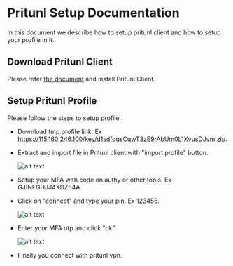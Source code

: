 # Pritunl Setup Documentation
In this document we describe how to setup pritunl client and how to setup your profile in it.

## Download Pritunl Client
Please refer [the document](https://client.pritunl.com/) and install Pritunl Client.

## Setup Pritunl Profile
Please follow the steps to setup profile

- Download tmp profile link. Ex https://115.160.246.100/key/d1sdfdgsCqwT3zE9rAbUm0L1XvusDJvm.zip.
- Extract and import file in Pritunl client with "import profile" button.

    ![alt text](https://user-images.githubusercontent.com/50652676/66214630-ae6d3980-e6df-11e9-8b47-89309d4df400.png)
    
- Setup your MFA with code on authy or other tools. Ex GJINFGHJJ4XDZ54A.
- Click on "connect" and type your pin. Ex 123456.

    ![alt text](https://user-images.githubusercontent.com/50652676/66214852-1b80cf00-e6e0-11e9-885f-20a0e60a2235.png)
    
- Enter your MFA otp and click "ok".

    ![alt text](https://user-images.githubusercontent.com/50652676/66215031-64388800-e6e0-11e9-9ac0-1fc69618b0ac.png)

- Finally you connect with pritunl vpn.
